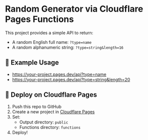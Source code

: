 # Random Generator via Cloudflare Pages Functions

This project provides a simple API to return:

- A random English full name: `?type=name`
- A random alphanumeric string: `?type=string&length=16`

## 🧪 Example Usage

- https://your-project.pages.dev/api?type=name
- https://your-project.pages.dev/api?type=string&length=20

## 🚀 Deploy on Cloudflare Pages

1. Push this repo to GitHub
2. Create a new project in [Cloudflare Pages](https://pages.cloudflare.com/)
3. Set:
   - Output directory: `public`
   - Functions directory: `functions`
4. Deploy!
